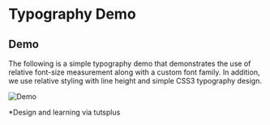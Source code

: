 Typography Demo
===============

Demo
----

The following is a simple typography demo that demonstrates the use of relative font-size measurement along with a custom font family. In addition,  we use relative styling with line height and simple CSS3 typography design. 

![Demo](http://i.imgur.com/LOIeQfL.jpg "Demo")

*Design and learning via tutsplus


